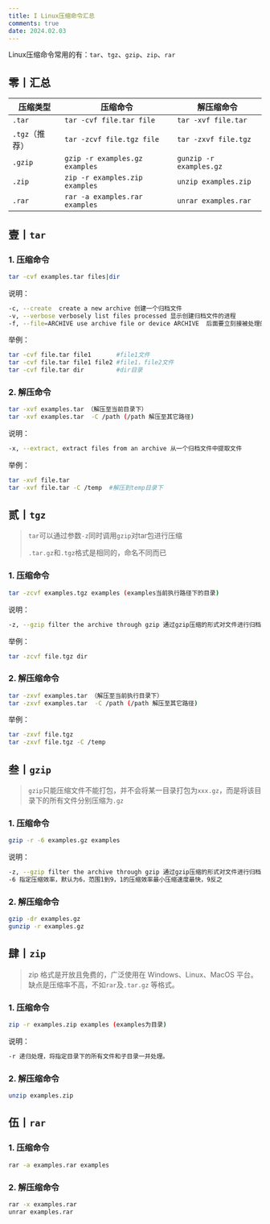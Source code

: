 ```yaml
---
title: I Linux压缩命令汇总
comments: true
date: 2024.02.03
---
```


Linux压缩命令常用的有：`tar`、`tgz`、`gzip`、`zip`、`rar`

## 零丨汇总

| 压缩类型       | 压缩命令                       | 解压缩命令              |
| -------------- | ------------------------------ | ----------------------- |
| `.tar`         | `tar -cvf file.tar file`       | `tar -xvf file.tar`     |
| `.tgz`（推荐） | `tar -zcvf file.tgz file`      | `tar -zxvf file.tgz`    |
| `.gzip`        | `gzip -r examples.gz examples` | `gunzip -r examples.gz` |
| `.zip`         | `zip -r examples.zip examples` | `unzip examples.zip`    |
| `.rar`         | `rar -a examples.rar examples` | `unrar examples.rar`    |

## 壹丨`tar`

### 1. 压缩命令

```bash
tar -cvf examples.tar files|dir
```

说明：

```bash
-c, --create  create a new archive 创建一个归档文件
-v, --verbose verbosely list files processed 显示创建归档文件的进程
-f, --file=ARCHIVE use archive file or device ARCHIVE  后面要立刻接被处理的档案名,比如--file=examples.tar
```

举例：

```bash
tar -cvf file.tar file1       #file1文件
tar -cvf file.tar file1 file2 #file1，file2文件
tar -cvf file.tar dir         #dir目录
```

### 2. 解压命令

```bash
tar -xvf examples.tar （解压至当前目录下）
tar -xvf examples.tar  -C /path (/path 解压至其它路径)
```

说明：

```bash
-x, --extract, extract files from an archive 从一个归档文件中提取文件
```

举例：

```bash
tar -xvf file.tar
tar -xvf file.tar -C /temp  #解压到temp目录下
```

## 贰丨`tgz`

>`tar`可以通过参数`-z`同时调用`gzip`对tar包进行压缩
>
>`.tar.gz`和`.tgz`格式是相同的，命名不同而已

### 1. 压缩命令

```bash
tar -zcvf examples.tgz examples (examples当前执行路径下的目录)
```

说明：

```bash
-z, --gzip filter the archive through gzip 通过gzip压缩的形式对文件进行归档
```

举例：

```bash
tar -zcvf file.tgz dir
```

### 2. 解压缩命令

```bash
tar -zxvf examples.tar （解压至当前执行目录下）
tar -zxvf examples.tar  -C /path (/path 解压至其它路径)
```

举例：

```bash
tar -zxvf file.tgz
tar -zxvf file.tgz -C /temp
```

## 叁丨`gzip`

> `gzip`只能压缩文件不能打包，并不会将某一目录打包为`xxx.gz`，而是将该目录下的所有文件分别压缩为`.gz`

### 1. 压缩命令

```bash
gzip -r -6 examples.gz examples
```

说明：

```bash
-z, --gzip filter the archive through gzip 通过gzip压缩的形式对文件进行归档
-6 指定压缩效率，默认为6，范围1到9，1的压缩效率最小压缩速度最快，9反之
```

### 2. 解压缩命令

```bash
gzip -dr examples.gz
gunzip -r examples.gz
```

## 肆丨`zip`

>zip 格式是开放且免费的，广泛使用在 Windows、Linux、MacOS 平台。缺点是压缩率不高，不如`rar`及`.tar.gz` 等格式。

### 1. 压缩命令

```bash
zip -r examples.zip examples (examples为目录)
```

说明：

```bash
-r 递归处理，将指定目录下的所有文件和子目录一并处理。
```

### 2. 解压缩命令

```bash
unzip examples.zip
```

## 伍丨`rar`

### 1. 压缩命令

```bash
rar -a examples.rar examples
```

### 2. 解压缩命令

```bash
rar -x examples.rar
unrar examples.rar
```
